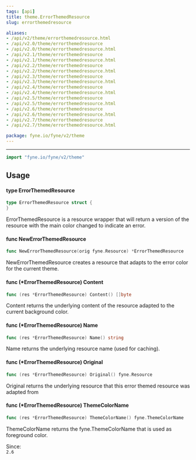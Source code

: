 ```yaml
---
tags: [api]
title: theme.ErrorThemedResource
slug: errorthemedresource

aliases:
- /api/v2/theme/errorthemedresource.html
- /api/v2.0/theme/errorthemedresource
- /api/v2.0/theme/errorthemedresource.html
- /api/v2.1/theme/errorthemedresource
- /api/v2.1/theme/errorthemedresource.html
- /api/v2.2/theme/errorthemedresource
- /api/v2.2/theme/errorthemedresource.html
- /api/v2.3/theme/errorthemedresource
- /api/v2.3/theme/errorthemedresource.html
- /api/v2.4/theme/errorthemedresource
- /api/v2.4/theme/errorthemedresource.html
- /api/v2.5/theme/errorthemedresource
- /api/v2.5/theme/errorthemedresource.html
- /api/v2.6/theme/errorthemedresource
- /api/v2.6/theme/errorthemedresource.html
- /api/v2.7/theme/errorthemedresource
- /api/v2.7/theme/errorthemedresource.html

package: fyne.io/fyne/v2/theme
---
```



---
```go
import "fyne.io/fyne/v2/theme"
```

## Usage

#### type ErrorThemedResource

```go
type ErrorThemedResource struct {
}
```

ErrorThemedResource is a resource wrapper that will return a version of the resource with the main color changed to indicate an error.

#### func  NewErrorThemedResource

```go
func NewErrorThemedResource(orig fyne.Resource) *ErrorThemedResource
```
NewErrorThemedResource creates a resource that adapts to the error color for the current theme.

#### func (*ErrorThemedResource) Content

```go
func (res *ErrorThemedResource) Content() []byte
```
Content returns the underlying content of the resource adapted to the current background color.

#### func (*ErrorThemedResource) Name

```go
func (res *ErrorThemedResource) Name() string
```
Name returns the underlying resource name (used for caching).

#### func (*ErrorThemedResource) Original

```go
func (res *ErrorThemedResource) Original() fyne.Resource
```
Original returns the underlying resource that this error themed resource was adapted from

#### func (*ErrorThemedResource) ThemeColorName

```go
func (res *ErrorThemedResource) ThemeColorName() fyne.ThemeColorName
```
ThemeColorName returns the fyne.ThemeColorName that is used as foreground color.


<div class="since">Since: <code>
2.6</code></div>

